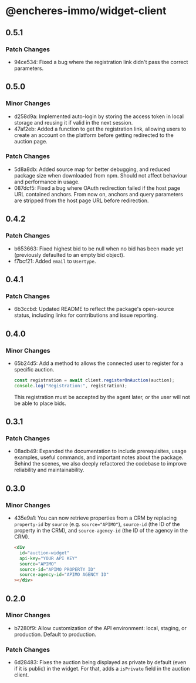 # @encheres-immo/widget-client

## 0.5.1

### Patch Changes

- 94ce534: Fixed a bug where the registration link didn't pass the correct parameters.

## 0.5.0

### Minor Changes

- d258d9a: Implemented auto-login by storing the access token in local storage and reusing it if valid in the next session.
- 47af2eb: Added a function to get the registration link, allowing users to create an account on the platform before getting redirected to the auction page.

### Patch Changes

- 5d8a8db: Added source map for better debugging, and reduced package size when downloaded from npm. Should not affect behaviour and performance in usage.
- 087dcf5: Fixed a bug where OAuth redirection failed if the host page URL contained anchors. From now on, anchors and query parameters are stripped from the host page URL before redirection.

## 0.4.2

### Patch Changes

- b653663: Fixed highest bid to be null when no bid has been made yet (previously defaulted to an empty bid object).
- f7bcf21: Added `email` to `Usertype`.

## 0.4.1

### Patch Changes

- 6b3ccbd: Updated README to reflect the package's open-source status, including links for contributions and issue reporting.

## 0.4.0

### Minor Changes

- 65b24d5: Add a method to allows the connected user to register for a specific auction.

  ```ts
  const registration = await client.registerOnAuction(auction);
  console.log("Registration:", registration);
  ```

  This registration must be accepted by the agent later, or the user will not be able to place bids.

## 0.3.1

### Patch Changes

- 08adb49: Expanded the documentation to include prerequisites, usage examples, useful commands, and important notes about the package. Behind the scenes, we also deeply refactored the codebase to improve reliability and maintainability.

## 0.3.0

### Minor Changes

- 435e9a1: You can now retrieve properties from a CRM by replacing `property-id` by `source` (e.g. `source="APIMO"`), `source-id` (the ID of the property in the CRM), and `source-agency-id` (the ID of the agency in the CRM).

  ```html
  <div
    id="auction-widget"
    api-key="YOUR API KEY"
    source="APIMO"
    source-id="APIMO PROPERTY ID"
    source-agency-id="APIMO AGENCY ID"
  ></div>
  ```

## 0.2.0

### Minor Changes

- b7280f9: Allow customization of the API environment: local, staging, or production. Default to production.

### Patch Changes

- 6d28483: Fixes the auction being displayed as private by default (even if it is public) in the widget. For that, adds a `isPrivate` field in the auction client.
